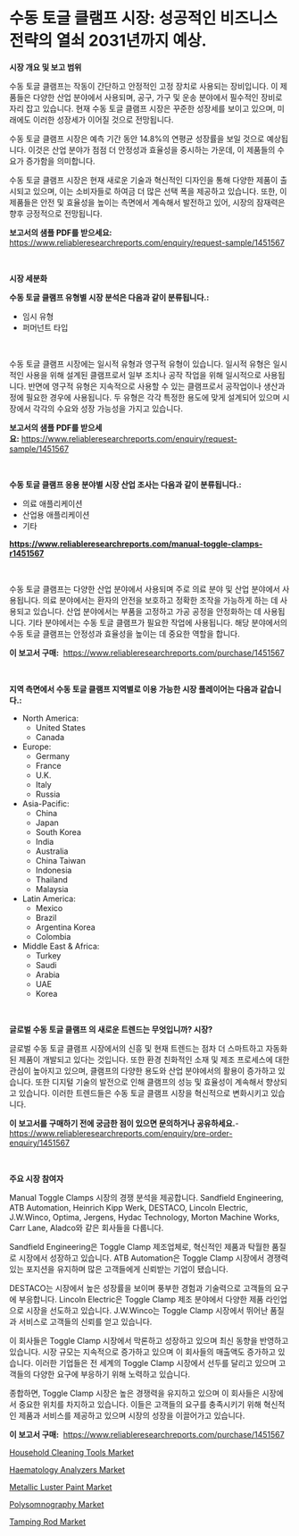 <p><h1>수동 토글 클램프 시장: 성공적인 비즈니스 전략의 열쇠 2031년까지 예상.</h1></p><p><strong>시장 개요 및 보고 범위</strong></p>
<p><p>수동 토글 클램프는 작동이 간단하고 안정적인 고정 장치로 사용되는 장비입니다. 이 제품들은 다양한 산업 분야에서 사용되며, 공구, 가구 및 운송 분야에서 필수적인 장비로 자리 잡고 있습니다. 현재 수동 토글 클램프 시장은 꾸준한 성장세를 보이고 있으며, 미래에도 이러한 성장세가 이어질 것으로 전망됩니다. </p><p>수동 토글 클램프 시장은 예측 기간 동안 14.8%의 연평균 성장률을 보일 것으로 예상됩니다. 이것은 산업 분야가 점점 더 안정성과 효율성을 중시하는 가운데, 이 제품들의 수요가 증가함을 의미합니다.</p><p>수동 토글 클램프 시장은 현재 새로운 기술과 혁신적인 디자인을 통해 다양한 제품이 출시되고 있으며, 이는 소비자들로 하여금 더 많은 선택 폭을 제공하고 있습니다. 또한, 이 제품들은 안전 및 효율성을 높이는 측면에서 계속해서 발전하고 있어, 시장의 잠재력은 향후 긍정적으로 전망됩니다.</p></p>
<p><strong>보고서의 샘플 PDF를 받으세요:</strong> <a href="https://www.reliableresearchreports.com/enquiry/request-sample/1451567">https://www.reliableresearchreports.com/enquiry/request-sample/1451567</a></p>
<p>&nbsp;</p>
<p><strong>시장 세분화</strong></p>
<p><strong>수동 토글 클램프 유형별 시장 분석은 다음과 같이 분류됩니다.:</strong></p>
<p><ul><li>임시 유형</li><li>퍼머넌트 타입</li></ul></p>
<p>&nbsp;</p>
<p><p>수동 토글 클램프 시장에는 일시적 유형과 영구적 유형이 있습니다. 일시적 유형은 일시적인 사용을 위해 설계된 클램프로서 일부 조치나 공작 작업을 위해 일시적으로 사용됩니다. 반면에 영구적 유형은 지속적으로 사용할 수 있는 클램프로서 공작업이나 생산과정에 필요한 경우에 사용됩니다. 두 유형은 각각 특정한 용도에 맞게 설계되어 있으며 시장에서 각각의 수요와 성장 가능성을 가지고 있습니다.</p></p>
<p><strong>보고서의 샘플 PDF를 받으세요:</strong>&nbsp;<a href="https://www.reliableresearchreports.com/enquiry/request-sample/1451567">https://www.reliableresearchreports.com/enquiry/request-sample/1451567</a></p>
<p>&nbsp;</p>
<p><strong> 수동 토글 클램프 응용 분야별 시장 산업 조사는 다음과 같이 분류됩니다.:</strong></p>
<p><ul><li>의료 애플리케이션</li><li>산업용 애플리케이션</li><li>기타</li></ul></p>
<p><strong><a href="https://www.reliableresearchreports.com/manual-toggle-clamps-r1451567">https://www.reliableresearchreports.com/manual-toggle-clamps-r1451567</a></strong></p>
<p>&nbsp;</p>
<p><p>수동 토글 클램프는 다양한 산업 분야에서 사용되며 주로 의료 분야 및 산업 분야에서 사용됩니다. 의료 분야에서는 환자의 안전을 보호하고 정확한 조작을 가능하게 하는 데 사용되고 있습니다. 산업 분야에서는 부품을 고정하고 가공 공정을 안정화하는 데 사용됩니다. 기타 분야에서는 수동 토글 클램프가 필요한 작업에 사용됩니다. 해당 분야에서의 수동 토글 클램프는 안정성과 효율성을 높이는 데 중요한 역할을 합니다.</p></p>
<p><strong>이 보고서 구매:</strong>&nbsp; <a href="https://www.reliableresearchreports.com/purchase/1451567">https://www.reliableresearchreports.com/purchase/1451567</a></p>
<p>&nbsp;</p>
<p><strong>지역 측면에서 수동 토글 클램프 지역별로 이용 가능한 시장 플레이어는 다음과 같습니다.:</strong></p>
<p><ul>
    <li>
        North America:
        <ul>
            <li>United States</li>
            <li>Canada</li>
        </ul>
    </li>
    <li>
        Europe:
        <ul>
            <li>Germany</li>
            <li>France</li>
            <li>U.K.</li>
            <li>Italy</li>
            <li>Russia</li>
        </ul>
    </li>
    <li>
        Asia-Pacific:
        <ul>
            <li>China</li>
            <li>Japan</li>
            <li>South Korea</li>
            <li>India</li>
            <li>Australia</li>
            <li>China Taiwan</li>
            <li>Indonesia</li>
            <li>Thailand</li>
            <li>Malaysia</li>
        </ul>
    </li>
    <li>
        Latin America:
        <ul>
            <li>Mexico</li>
            <li>Brazil</li>
            <li>Argentina Korea</li>
            <li>Colombia</li>
        </ul>
    </li>
    <li>
        Middle East & Africa:
        <ul>
            <li>Turkey</li>
            <li>Saudi</li>
            <li>Arabia</li>
            <li>UAE</li>
            <li>Korea</li>
        </ul>
    </li>
    </ul></p>
<p>&nbsp;</p>
<p><strong>글로벌 수동 토글 클램프 의 새로운 트렌드는 무엇입니까? 시장?</strong></p>
<p><p>글로벌 수동 토글 클램프 시장에서의 신흥 및 현재 트렌드는 점차 더 스마트하고 자동화된 제품이 개발되고 있다는 것입니다. 또한 환경 친화적인 소재 및 제조 프로세스에 대한 관심이 높아지고 있으며, 클램프의 다양한 용도와 산업 분야에서의 활용이 증가하고 있습니다. 또한 디지털 기술의 발전으로 인해 클램프의 성능 및 효율성이 계속해서 향상되고 있습니다. 이러한 트렌드들은 수동 토글 클램프 시장을 혁신적으로 변화시키고 있습니다.</p></p>
<p><strong>이 보고서를 구매하기 전에 궁금한 점이 있으면 문의하거나 공유하세요.</strong>- <a href="https://www.reliableresearchreports.com/enquiry/pre-order-enquiry/1451567">https://www.reliableresearchreports.com/enquiry/pre-order-enquiry/1451567</a></p>
<p>&nbsp;</p>
<p><strong>주요 시장 참여자</strong></p>
<p><p>Manual Toggle Clamps 시장의 경쟁 분석을 제공합니다. Sandfield Engineering, ATB Automation, Heinrich Kipp Werk, DESTACO, Lincoln Electric, J.W.Winco, Optima, Jergens, Hydac Technology, Morton Machine Works, Carr Lane, Aladco와 같은 회사들을 다룹니다. </p><p>Sandfield Engineering은 Toggle Clamp 제조업체로, 혁신적인 제품과 탁월한 품질로 시장에서 성장하고 있습니다. ATB Automation은 Toggle Clamp 시장에서 경쟁력 있는 포지션을 유지하며 많은 고객들에게 신뢰받는 기업이 됐습니다. </p><p>DESTACO는 시장에서 높은 성장률을 보이며 풍부한 경험과 기술력으로 고객들의 요구에 부응합니다. Lincoln Electric은 Toggle Clamp 제조 분야에서 다양한 제품 라인업으로 시장을 선도하고 있습니다. J.W.Winco는 Toggle Clamp 시장에서 뛰어난 품질과 서비스로 고객들의 신뢰를 얻고 있습니다. </p><p>이 회사들은 Toggle Clamp 시장에서 막론하고 성장하고 있으며 최신 동향을 반영하고 있습니다. 시장 규모는 지속적으로 증가하고 있으며 이 회사들의 매출액도 증가하고 있습니다. 이러한 기업들은 전 세계의 Toggle Clamp 시장에서 선두를 달리고 있으며 고객들의 다양한 요구에 부응하기 위해 노력하고 있습니다. </p><p>종합하면, Toggle Clamp 시장은 높은 경쟁력을 유지하고 있으며 이 회사들은 시장에서 중요한 위치를 차지하고 있습니다. 이들은 고객들의 요구를 충족시키기 위해 혁신적인 제품과 서비스를 제공하고 있으며 시장의 성장을 이끌어가고 있습니다.</p></p>
<p><strong>이 보고서 구매:</strong>&nbsp;&nbsp;<a href="https://www.reliableresearchreports.com/purchase/1451567">https://www.reliableresearchreports.com/purchase/1451567</a></p>
<p><p><a href="https://extreme-scabiosa-c81.notion.site/Household-Cleaning-Tools-Market-The-Key-To-Successful-Business-Strategy-Forecast-Till-2031-2ccc03104b494dcb8aedd4050c5f2e28">Household Cleaning Tools Market</a></p><p><a href="https://github.com/eeaveuhhh/Market-Research-Report-List-2/blob/main/haematology-analyzers-market.md">Haematology Analyzers Market</a></p><p><a href="https://issuu.com/reportprime-2/docs/metallic-luster-paint-market-size-2030.pptx">Metallic Luster Paint Market</a></p><p><a href="https://github.com/khayangel/Market-Research-Report-List-2/blob/main/polysomnography-market.md">Polysomnography Market</a></p><p><a href="https://view.publitas.com/reportprime-1/tamping-rod-market-insight-market-trends-growth-forecasted-from-2024-to-2031/">Tamping Rod Market</a></p></p>